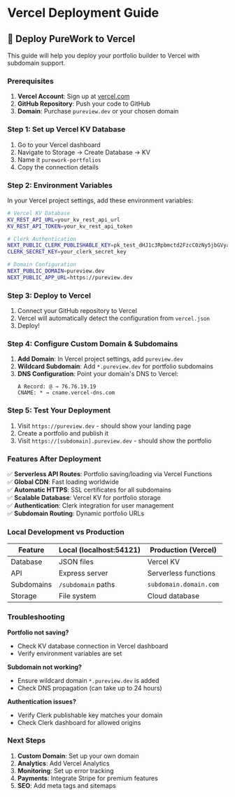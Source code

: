 # Vercel Deployment Guide

## 🚀 Deploy PureWork to Vercel

This guide will help you deploy your portfolio builder to Vercel with subdomain support.

### Prerequisites

1. **Vercel Account**: Sign up at [vercel.com](https://vercel.com)
2. **GitHub Repository**: Push your code to GitHub
3. **Domain**: Purchase `pureview.dev` or your chosen domain

### Step 1: Set up Vercel KV Database

1. Go to your Vercel dashboard
2. Navigate to Storage → Create Database → KV
3. Name it `purework-portfolios`
4. Copy the connection details

### Step 2: Environment Variables

In your Vercel project settings, add these environment variables:

```bash
# Vercel KV Database
KV_REST_API_URL=your_kv_rest_api_url
KV_REST_API_TOKEN=your_kv_rest_api_token

# Clerk Authentication
NEXT_PUBLIC_CLERK_PUBLISHABLE_KEY=pk_test_dHJ1c3Rpbmctd2FzcC0zNy5jbGVyay5hY2NvdW50cy5kZXYk
CLERK_SECRET_KEY=your_clerk_secret_key

# Domain Configuration
NEXT_PUBLIC_DOMAIN=pureview.dev
NEXT_PUBLIC_APP_URL=https://pureview.dev
```

### Step 3: Deploy to Vercel

1. Connect your GitHub repository to Vercel
2. Vercel will automatically detect the configuration from `vercel.json`
3. Deploy!

### Step 4: Configure Custom Domain & Subdomains

1. **Add Domain**: In Vercel project settings, add `pureview.dev`
2. **Wildcard Subdomain**: Add `*.pureview.dev` for portfolio subdomains
3. **DNS Configuration**: Point your domain's DNS to Vercel:
   ```
   A Record: @ → 76.76.19.19
   CNAME: * → cname.vercel-dns.com
   ```

### Step 5: Test Your Deployment

1. Visit `https://pureview.dev` - should show your landing page
2. Create a portfolio and publish it
3. Visit `https://[subdomain].pureview.dev` - should show the portfolio

### Features After Deployment

✅ **Serverless API Routes**: Portfolio saving/loading via Vercel Functions  
✅ **Global CDN**: Fast loading worldwide  
✅ **Automatic HTTPS**: SSL certificates for all subdomains  
✅ **Scalable Database**: Vercel KV for portfolio storage  
✅ **Authentication**: Clerk integration for user management  
✅ **Subdomain Routing**: Dynamic portfolio URLs  

### Local Development vs Production

| Feature | Local (localhost:54121) | Production (Vercel) |
|---------|------------------------|-------------------|
| Database | JSON files | Vercel KV |
| API | Express server | Serverless functions |
| Subdomains | `/subdomain` paths | `subdomain.domain.com` |
| Storage | File system | Cloud database |

### Troubleshooting

**Portfolio not saving?**
- Check KV database connection in Vercel dashboard
- Verify environment variables are set

**Subdomain not working?**
- Ensure wildcard domain `*.pureview.dev` is added
- Check DNS propagation (can take up to 24 hours)

**Authentication issues?**
- Verify Clerk publishable key matches your domain
- Check Clerk dashboard for allowed origins

### Next Steps

1. **Custom Domain**: Set up your own domain
2. **Analytics**: Add Vercel Analytics
3. **Monitoring**: Set up error tracking
4. **Payments**: Integrate Stripe for premium features
5. **SEO**: Add meta tags and sitemaps 